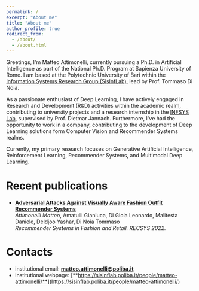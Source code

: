 ```yaml
---
permalink: /
excerpt: "About me"
title: "About me"
author_profile: true
redirect_from: 
  - /about/
  - /about.html
---
```


Greetings, I'm Matteo Attimonelli, currently pursuing a Ph.D. in Artificial Intelligence as part of the National Ph.D. Program at Sapienza University of Rome. I am based at the Polytechnic University of Bari within the [Information Systems Research Group (SisInfLab)](https://sisinflab.poliba.it/), lead by Prof. Tommaso Di Noia.

As a passionate enthusiast of Deep Learning, I have actively engaged in Research and Development (R&D) activities within the academic realm, contributing to university projects and a research internship in the [INFSYS Lab](https://www.aau.at/en/aics/research-groups/infsys/), supervised by Prof. Dietmar Jannach. Furthermore, I've had the opportunity to work in a company, contributing to the development of Deep Learning solutions form Computer Vision and Recommender Systems realms.

Currently, my primary research focuses on Generative Artificial Intelligence, Reinforcement Learning, Recommender Systems, and Multimodal Deep Learning.
# Recent publications

* **[Adversarial Attacks Against Visually Aware Fashion Outfit Recommender Systems](https://link.springer.com/chapter/10.1007/978-3-031-22192-7_4)**  
_Attimonelli Matteo_, Amatulli Gianluca, Di Gioia Leonardo, Malitesta Daniele, Deldjoo Yashar, Di Noia Tommaso  
*Recommender Systems in Fashion and Retail. RECSYS 2022.* 

# Contacts
* institutional email: [**matteo.attimonelli@poliba.it**](mailto:matteo.attimonelli@poliba.it)
* institutional webpage: [**https://sisinflab.poliba.it/people/matteo-attimonelli/**](https://sisinflab.poliba.it/people/matteo-attimonelli/)